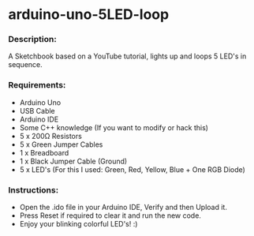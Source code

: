 # arduino-uno-5LED-loop

### Description:
A Sketchbook based on a YouTube tutorial, lights up and loops 5 LED's in sequence.

### Requirements:
- Arduino Uno
- USB Cable
- Arduino IDE
- Some C++ knowledge (If you want to modify or hack this)
- 5 x 200Ω Resistors
- 5 x Green Jumper Cables
- 1 x Breadboard
- 1 x Black Jumper Cable (Ground)
- 5 x LED's (For this I used: Green, Red, Yellow, Blue + One RGB Diode)

### Instructions:
- Open the .ido file in your Arduino IDE, Verify and then Upload it.
- Press Reset if required to clear it and run the new code.
- Enjoy your blinking colorful LED's! :)
